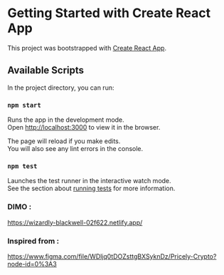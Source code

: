 # Getting Started with Create React App

This project was bootstrapped with [Create React App](https://github.com/facebook/create-react-app).

## Available Scripts

In the project directory, you can run:

### `npm start`

Runs the app in the development mode.\
Open [http://localhost:3000](http://localhost:3000) to view it in the browser.

The page will reload if you make edits.\
You will also see any lint errors in the console.

### `npm test`

Launches the test runner in the interactive watch mode.\
See the section about [running tests](https://facebook.github.io/create-react-app/docs/running-tests) for more information.

### DIMO : 
https://wizardly-blackwell-02f622.netlify.app/

### Inspired from :
https://www.figma.com/file/WDljq0tDOZsttgBXSyknDz/Pricely-Crypto?node-id=0%3A3
